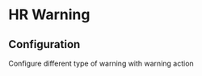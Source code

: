 HR Warning
==========

Configuration
-------------
Configure different type of warning with warning action